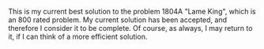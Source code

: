 This is my current best solution to the problem 1804A "Lame King", which is an 800 rated problem. My current solution has been accepted, and therefore I consider it to be complete. Of course, as always, I may return to it, if I can think of a more efficient solution.